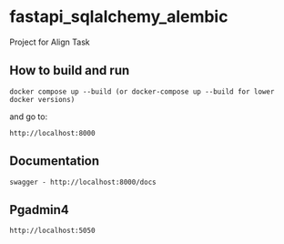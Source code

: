 # fastapi_sqlalchemy_alembic

Project for Align Task

## How to build and run

    docker compose up --build (or docker-compose up --build for lower docker versions)

and go to:

    http://localhost:8000

## Documentation

    swagger - http://localhost:8000/docs

## Pgadmin4

    http://localhost:5050